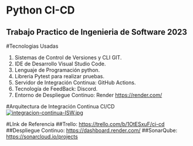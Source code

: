 # Python CI-CD
## Trabajo Practico de Ingenieria de Software 2023

#Tecnologias Usadas
1. Sistemas de Control de Versiones y CLI GIT. 
2. IDE de Desarrollo Visual Studio Code. 
3. Lenguaje de Programación python. 
4. Libreria Pytest para realizar pruebas. 
5. Servidor de Integración Continua: GitHub Actions. 
6. Tecnología de FeedBack: Discord. 
7. Entorno de Despliegue Continuo: Render https://render.com/

#Arquitectura de Integración Continua CI/CD
[![integracion-continua-ISW.jpg](https://i.postimg.cc/BvQZfDQh/integracion-continua-ISW.jpg)](https://postimg.cc/WdCcMdZr)

#LInk de Referencia 
##Trello: https://trello.com/b/1OtESxuF/ci-cd
##Despliegue Continuo: https://dashboard.render.com/
##SonarQube: https://sonarcloud.io/projects




